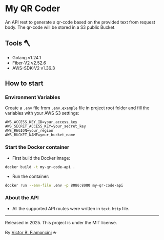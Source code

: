 # My QR Coder

An API rest to generate a qr-code based on the provided text from request body. The qr-code will be stored in a S3 public Bucket.

## Tools 🪓

- Golang v1.24.1
- Fiber-V2 v2.52.6
- AWS-SDK-V2 v1.36.3

## How to start

### Environment Variables

Create a `.env` file from `.env.example` file in project root folder and fill the variables with your AWS S3 settings:

```env
AWS_ACCESS_KEY_ID=your_access_key
AWS_SECRET_ACCESS_KEY=your_secret_key
AWS_REGION=your_region
AWS_BUCKET_NAME=your_bucket_name
```

### Start the Docker container

- First build the Docker image:

```bash
docker build -t my-qr-code-api .
```

- Run the container:

```bash
docker run --env-file .env -p 8080:8080 my-qr-code-api
```

### About the  API

- All the supported API routes were written in `text.http` file.

----------
Released in 2025. This project is under the MIT license.

By [Victor B. Fiamoncini](https://github.com/Victor-Fiamoncini) ☕️
